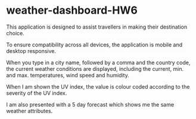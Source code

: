 # weather-dashboard-HW6

This application is designed to assist travellers in making their destination choice.

To ensure compatibility across all devices, the application is mobile and desktop responsive.

When you type in a city name, followed by a comma and the country code, the current weather conditions are displayed, including the current, min. and max. temperatures, wind speed and humidity. 

When I am shown the UV index, the value is colour coded according to the severity of the UV index. 

I am also presented with a 5 day forecast which shows me the same weather attributes. 
